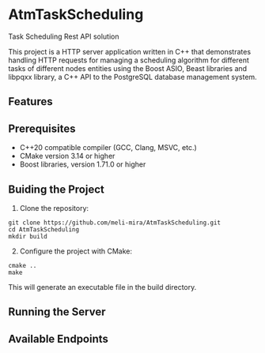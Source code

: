 # AtmTaskScheduling
Task Scheduling Rest API solution

This project is a HTTP server application written in C++ that demonstrates handling HTTP requests for managing a scheduling algorithm for different tasks of different nodes entities using the Boost ASIO, Beast libraries and libpqxx library, a C++ API to the PostgreSQL database management system.

## Features

## Prerequisites
* C++20 compatible compiler (GCC, Clang, MSVC, etc.)
* CMake version 3.14 or higher
* Boost libraries, version 1.71.0 or higher

## Buiding the Project
1. Clone the repository:
```
git clone https://github.com/meli-mira/AtmTaskScheduling.git
cd AtmTaskScheduling
mkdir build
```

2. Configure the project with CMake:
```
cmake ..
make
```
This will generate an executable file in the build directory.
## Running the Server

## Available Endpoints
